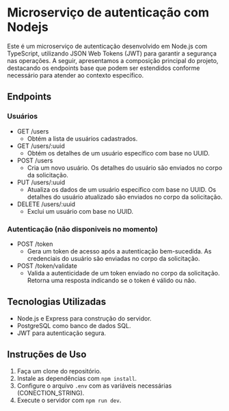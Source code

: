 # Microserviço de autenticação com Nodejs

Este é um microserviço de autenticação desenvolvido em Node.js com TypeScript, utilizando JSON Web Tokens (JWT) para garantir a segurança nas operações. A seguir, apresentamos a composição principal do projeto, destacando os endpoints base que podem ser estendidos conforme necessário para atender ao contexto específico.

## Endpoints
### Usuários

* GET /users
  - Obtém a lista de usuários cadastrados.
* GET /users/:uuid
  - Obtém os detalhes de um usuário específico com base no UUID.
* POST /users
  - Cria um novo usuário. Os detalhes do usuário são enviados no corpo da solicitação.
* PUT /users/:uuid
  - Atualiza os dados de um usuário específico com base no UUID. Os detalhes do usuário atualizado são  enviados no corpo da solicitação.
* DELETE /users/:uuid
  - Exclui um usuário com base no UUID.

### Autenticação (não disponiveis no momento)

* POST /token
  - Gera um token de acesso após a autenticação bem-sucedida. As credenciais do usuário são enviadas no corpo da solicitação.
* POST /token/validate
  - Valida a autenticidade de um token enviado no corpo da solicitação. Retorna uma resposta indicando se o token é válido ou não.

## Tecnologias Utilizadas

- Node.js e Express para construção do servidor.
- PostgreSQL como banco de dados SQL.
- JWT para autenticação segura.

## Instruções de Uso

1. Faça um clone do repositório.
2. Instale as dependências com `npm install`.
3. Configure o arquivo `.env` com as variáveis necessárias (CONECTION_STRING).
4. Execute o servidor com `npm run dev`.